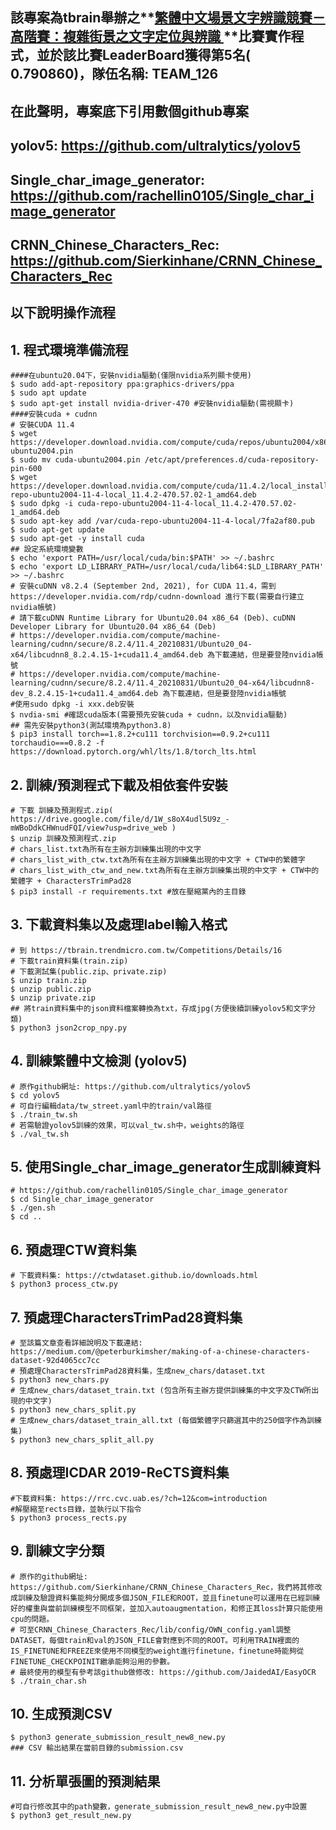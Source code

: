 ## 該專案為tbrain舉辦之**[繁體中文場景文字辨識競賽－高階賽：複雜街景之文字定位與辨識 ](https://tbrain.trendmicro.com.tw/Competitions/Details/19)**比賽實作程式，並於該比賽LeaderBoard獲得第5名( 0.790860)，隊伍名稱:  TEAM_126

## 在此聲明，專案底下引用數個github專案

## yolov5: https://github.com/ultralytics/yolov5

## Single_char_image_generator: https://github.com/rachellin0105/Single_char_image_generator

## CRNN_Chinese_Characters_Rec: https://github.com/Sierkinhane/CRNN_Chinese_Characters_Rec



## **以下說明操作流程**

## 1. 程式環境準備流程

```shell
####在ubuntu20.04下，安裝nvidia驅動(僅限nvidia系列顯卡使用)
$ sudo add-apt-repository ppa:graphics-drivers/ppa
$ sudo apt update
$ sudo apt-get install nvidia-driver-470 #安裝nvidia驅動(需視顯卡)
####安裝cuda + cudnn
# 安裝CUDA 11.4
$ wget https://developer.download.nvidia.com/compute/cuda/repos/ubuntu2004/x86_64/cuda-ubuntu2004.pin
$ sudo mv cuda-ubuntu2004.pin /etc/apt/preferences.d/cuda-repository-pin-600
$ wget https://developer.download.nvidia.com/compute/cuda/11.4.2/local_installers/cuda-repo-ubuntu2004-11-4-local_11.4.2-470.57.02-1_amd64.deb
$ sudo dpkg -i cuda-repo-ubuntu2004-11-4-local_11.4.2-470.57.02-1_amd64.deb
$ sudo apt-key add /var/cuda-repo-ubuntu2004-11-4-local/7fa2af80.pub
$ sudo apt-get update
$ sudo apt-get -y install cuda
## 設定系統環境變數
$ echo 'export PATH=/usr/local/cuda/bin:$PATH' >> ~/.bashrc
$ echo 'export LD_LIBRARY_PATH=/usr/local/cuda/lib64:$LD_LIBRARY_PATH' >> ~/.bashrc
# 安裝cuDNN v8.2.4 (September 2nd, 2021), for CUDA 11.4，需到 https://developer.nvidia.com/rdp/cudnn-download 進行下載(需要自行建立nvidia帳號)
# 請下載cuDNN Runtime Library for Ubuntu20.04 x86_64 (Deb)、cuDNN Developer Library for Ubuntu20.04 x86_64 (Deb)
# https://developer.nvidia.com/compute/machine-learning/cudnn/secure/8.2.4/11.4_20210831/Ubuntu20_04-x64/libcudnn8_8.2.4.15-1+cuda11.4_amd64.deb 為下載連結，但是要登陸nvidia帳號
# https://developer.nvidia.com/compute/machine-learning/cudnn/secure/8.2.4/11.4_20210831/Ubuntu20_04-x64/libcudnn8-dev_8.2.4.15-1+cuda11.4_amd64.deb 為下載連結，但是要登陸nvidia帳號
#使用sudo dpkg -i xxx.deb安裝
$ nvdia-smi #確認cuda版本(需要預先安裝cuda + cudnn，以及nvidia驅動)
## 需先安裝python3(測試環境為python3.8)
$ pip3 install torch==1.8.2+cu111 torchvision==0.9.2+cu111 torchaudio===0.8.2 -f https://download.pytorch.org/whl/lts/1.8/torch_lts.html
```
## 2. 訓練/預測程式下載及相依套件安裝

```shell
# 下載 訓練及預測程式.zip( https://drive.google.com/file/d/1W_s8oX4udl5U9z_-mWBoDdkCHWnudFQI/view?usp=drive_web )
$ unzip 訓練及預測程式.zip
# chars_list.txt為所有在主辦方訓練集出現的中文字
# chars_list_with_ctw.txt為所有在主辦方訓練集出現的中文字 + CTW中的繁體字
# chars_list_with_ctw_and_new.txt為所有在主辦方訓練集出現的中文字 + CTW中的繁體字 + CharactersTrimPad28
$ pip3 install -r requirements.txt #放在壓縮黨內的主目錄

```

## 3. 下載資料集以及處理label輸入格式

```shell
# 到 https://tbrain.trendmicro.com.tw/Competitions/Details/16
# 下載train資料集(train.zip)
# 下載測試集(public.zip、private.zip)
$ unzip train.zip
$ unzip public.zip
$ unzip private.zip
## 將train資料集中的json資料檔案轉換為txt，存成jpg(方便後續訓練yolov5和文字分類)
$ python3 json2crop_npy.py
```
## 4. 訓練繁體中文檢測 (yolov5)

```shell
# 原作github網址: https://github.com/ultralytics/yolov5
$ cd yolov5
# 可自行編輯data/tw_street.yaml中的train/val路徑
$ ./train_tw.sh
# 若需驗證yolov5訓練的效果，可以val_tw.sh中，weights的路徑
$ ./val_tw.sh
```

## 5. 使用Single_char_image_generator生成訓練資料

```shell
# https://github.com/rachellin0105/Single_char_image_generator
$ cd Single_char_image_generator
$ ./gen.sh
$ cd ..
```

## 6. 預處理CTW資料集

```shell
# 下載資料集: https://ctwdataset.github.io/downloads.html
$ python3 process_ctw.py
```

## 7. 預處理CharactersTrimPad28資料集

```shell
# 至該篇文章查看詳細說明及下載連結: https://medium.com/@peterburkimsher/making-of-a-chinese-characters-dataset-92d4065cc7cc
# 預處理CharactersTrimPad28資料集，生成new_chars/dataset.txt
$ python3 new_chars.py
# 生成new_chars/dataset_train.txt (包含所有主辦方提供訓練集的中文字及CTW所出現的中文字)
$ python3 new_chars_split.py
# 生成new_chars/dataset_train_all.txt (每個繁體字只篩選其中的250個字作為訓練集)
$ python3 new_chars_split_all.py
```

## 8. 預處理ICDAR 2019-ReCTS資料集

```shell
#下載資料集: https://rrc.cvc.uab.es/?ch=12&com=introduction
#解壓縮至rects目錄，並執行以下指令
$ python3 process_rects.py
```

## 9. 訓練文字分類

```shell
# 原作的github網址: https://github.com/Sierkinhane/CRNN_Chinese_Characters_Rec，我們將其修改成訓練及驗證資料集能夠分開成多個JSON_FILE和ROOT，並且finetune可以運用在已經訓練好的權重與當前訓練模型不同框架，並加入autoaugmentation，和修正其loss計算只能使用cpu的問題。
# 可至CRNN_Chinese_Characters_Rec/lib/config/OWN_config.yaml調整DATASET，每個train和val的JSON_FILE會對應到不同的ROOT。可利用TRAIN裡面的IS_FINETUNE和FREEZE來使用不同模型的weight進行finetune，finetune時能夠從FINETUNE_CHECKPOINIT繼承能夠沿用的參數。
# 最終使用的模型有參考該github做修改: https://github.com/JaidedAI/EasyOCR
$ ./train_char.sh
```

## 10. 生成預測CSV

```shell
$ python3 generate_submission_result_new8_new.py
### CSV 輸出結果在當前目錄的submission.csv
```

## 11. 分析單張圖的預測結果

```shell
#可自行修改其中的path變數，generate_submission_result_new8_new.py中設置
$ python3 get_result_new.py
```

